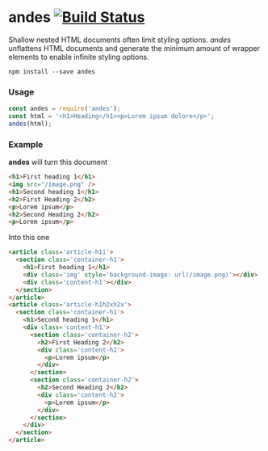 # andes [![Build Status](https://travis-ci.org/olivierlesnicki/andes.svg?branch=master)](https://travis-ci.org/olivierlesnicki/andes)

Shallow nested HTML documents often limit styling options. *andes* unflattens HTML documents and generate the minimum amount of wrapper elements to enable infinite styling options.

```
npm install --save andes
```

### Usage

```js
const andes = require('andes');
const html = '<h1>Heading</h1><p>Lorem ipsum dolore</p>';
andes(html);
```

### Example

**andes** will turn this document

```html
<h1>First heading 1</h1>
<img src="/image.png" />
<h1>Second heading 1</h1>
<h2>First Heading 2</h2>
<p>Lorem ipsum</p>
<h2>Second Heading 2</h2>
<p>Lorem ipsum</p>
```

Into this one

```html
<article class='article-h1i'>
  <section class='container-h1'>
    <h1>First heading 1</h1>
    <div class='img' style='background-image: url(/image.png)'></div>
    <div class='content-h1'></div>
  </section>
</article>
<article class='article-h1h2xh2x'>
  <section class='container-h1'>
    <h1>Second heading 1</h1>
    <div class='content-h1'>
      <section class='container-h2'>
        <h2>First Heading 2</h2>
        <div class='content-h2'>
          <p>Lorem ipsum</p>
        </div>
      </section>
      <section class='container-h2'>
        <h2>Second Heading 2</h2>
        <div class='content-h2'>
          <p>Lorem ipsum</p>
        </div>
      </section>
    </div>
  </section>
</article>
```
